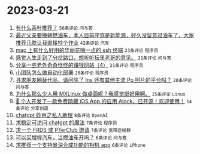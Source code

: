 # 2023-03-21

1. [有什么茶叶推荐？](https://www.v2ex.com/t/925732) `56条评论` `问与答`
1. [最近父亲要换辆燃油车，本人目前座驾是新能源，好久没留意过油车了，大家推荐几款让我直接抄个作业](https://www.v2ex.com/t/925736) `42条评论` `汽车`
1. [mac 上有什么好用的华丽花哨一点的 ssh 终端](https://www.v2ex.com/t/925729) `23条评论` `程序员`
1. [感觉人生走到了分岔路口，想听听坛里老哥的意见。](https://www.v2ex.com/t/925731) `21条评论` `问与答`
1. [分享一些老外奇奇怪怪的赚钱网站（4）](https://www.v2ex.com/t/925730) `21条评论` `程序员`
1. [小团队怎么做自动化部署](https://www.v2ex.com/t/925752) `20条评论` `程序员`
1. [寻求朋友圈替代品，请问除了 Ins 还有其他主流 Po 照片的平台吗？](https://www.v2ex.com/t/925733) `20条评论` `问与答`
1. [为什么那么少人用 MXLinux 做桌面呢？我感觉挺好用啊。](https://www.v2ex.com/t/925741) `15条评论` `Linux`
1. [📱 个人开发了一款免费隐藏 iOS App 的应用 Alock，已开源！欢迎使用！](https://www.v2ex.com/t/925744) `14条评论` `分享创造`
1. [chatgpt 妙用之私人助理](https://www.v2ex.com/t/925755) `8条评论` `OpenAI`
1. [求稳定可访问 chatgpt 的魔法](https://www.v2ex.com/t/925757) `7条评论` `程序员`
1. [求一个 FRDS 或 PTerClub 邀请](https://www.v2ex.com/t/925742) `7条评论` `宽带症候群`
1. [可以买增程汽车，当燃油车开吗？](https://www.v2ex.com/t/925761) `6条评论` `问与答`
1. [求推荐一个支持景深合成功能的相机 app](https://www.v2ex.com/t/925728) `6条评论` `iPhone`
